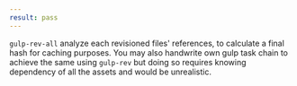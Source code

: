 ```yaml
---
result: pass
---
```


`gulp-rev-all` analyze each revisioned files' references, to calculate a final hash for caching purposes.
You may also handwrite own gulp task chain to achieve the same using `gulp-rev` but doing so requires knowing dependency of all the assets and would be unrealistic.
